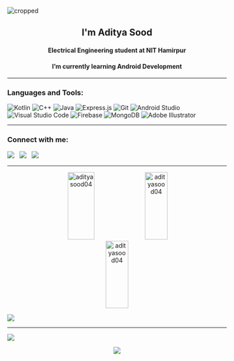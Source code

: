 
![cropped](https://user-images.githubusercontent.com/98453503/230014488-4ff614d7-a507-47c6-bdf7-ecf35cc1691f.gif)
<h2 align="center">I'm Aditya Sood</h1>
<h4 align="center">Electrical Engineering student at NIT Hamirpur</h3>
<h4 align="center"> I’m currently learning Android Development</h3>
<hr>

<h3 align="left">Languages and Tools:</h3>

![Kotlin](https://img.shields.io/badge/kotlin-%237F52FF.svg?style=for-the-badge&logo=kotlin&logoColor=white)
![C++](https://img.shields.io/badge/c++-%2300599C.svg?style=for-the-badge&logo=c%2B%2B&logoColor=white)
![Java](https://img.shields.io/badge/java-%23ED8B00.svg?style=for-the-badge&logo=openjdk&logoColor=white)
![Express.js](https://img.shields.io/badge/express.js-%23404d59.svg?style=for-the-badge&logo=express&logoColor=%2361DAFB)
![Git](https://img.shields.io/badge/git-%23F05033.svg?style=for-the-badge&logo=git&logoColor=white)
![Android Studio](https://img.shields.io/badge/Android%20Studio-3DDC84.svg?style=for-the-badge&logo=android-studio&logoColor=white)
![Visual Studio Code](https://img.shields.io/badge/Visual%20Studio%20Code-0078d7.svg?style=for-the-badge&logo=visual-studio-code&logoColor=white)
![Firebase](https://img.shields.io/badge/Firebase-039BE5?style=for-the-badge&logo=Firebase&logoColor=white)
![MongoDB](https://img.shields.io/badge/MongoDB-%234ea94b.svg?style=for-the-badge&logo=mongodb&logoColor=white)
![Adobe Illustrator](https://img.shields.io/badge/adobe%20illustrator-%23FF9A00.svg?style=for-the-badge&logo=adobe%20illustrator&logoColor=white)




<hr>

<h3 align="left">Connect with me:</h3>
<p align="left">
  <a target="_blank"href="https://www.linkedin.com/in/adityasood04"><img src="https://img.shields.io/badge/linkedin-%230077B5.svg?&style=for-the-badge&logo=linkedin&logoColor=white" /></a>&nbsp;&nbsp;
  <a href="mailto:adityasood314@gmail.com?subject=Hello%20aditya,%20From%20Github"><img src="https://img.shields.io/badge/gmail-%23D14836.svg?&style=for-the-badge&logo=gmail&logoColor=white" /></a>&nbsp;&nbsp;
  <a target="_blank"href="https://twitter.com/adityasood04"><img src="https://img.shields.io/badge/twitter-%231DA1F2.svg?&style=for-the-badge&logo=twitter&logoColor=white" /></a>&nbsp;&nbsp;
</p>  



<hr>

<p align="center">
   <img width="35%" height="155px" src="https://github-readme-stats.vercel.app/api/top-langs/?username=adityasood04&hide_border=true&theme=tokyonight&layout=compact&hide_border=true" alt="adityasood04" />
  <img width="32%" height="155px" src="https://github-readme-streak-stats.herokuapp.com/?user=adityasood04&hide_border=true&theme=tokyonight" alt="adityasood04"/>
   <img width="32%"height="155px" src="https://github-readme-stats.vercel.app/api?username=adityasood04&show_icons=true&hide_border=true&theme=tokyonight" alt="adityasood04"/>
 
</p>
<img src="https://github-readme-activity-graph.vercel.app/graph?username=adityasood04&theme=react-dark&hide_border=true" />
</div> 
<p align="center">
</p>
<hr>
<!-- 
[![Aditya's github activity graph](https://github-readme-activity-graph.cyclic.app/graph?username=adityasood04&hide_border=true&theme=tokyo-night)](https://github.com/adityasood04) -->
  
<img src = "https://komarev.com/ghpvc/?username=adityasood04"/> 
<p align="center">
  <img src="https://capsule-render.vercel.app/api?type=waving&color=gradient&height=60&section=footer&width=100%"/>
</p>  




